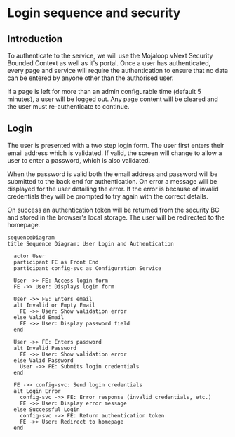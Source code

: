 <!-- SPDX-License-Identifier: Apache-2.0 -->
# Login sequence and security

## Introduction

To authenticate to the service, we will use the Mojaloop vNext Security Bounded Context as well as it's portal. Once a user has authenticated, every page and service will require the authentication to ensure that no data can be entered by anyone other than the authorised user.

If a page is left for more than an admin configurable time (default 5 minutes), a user will be logged out. Any page content will be cleared and the user must re-authenticate to continue.

## Login

The user is presented with a two step login form. The user first enters their email address which is validated. If valid, the screen will change to allow a user to enter a password, which is also validated.

When the password is valid both the email address and password will be submitted to the back end for authentication. On error a message will be displayed for the user detailing the error. If the error is because of invalid credentials they will be prompted to try again with the correct details.

On success an authentication token will be returned from the security BC and stored in the browser's local storage. The user will be redirected to the homepage.

```mermaid
sequenceDiagram
title Sequence Diagram: User Login and Authentication

  actor User
  participant FE as Front End
  participant config-svc as Configuration Service

  User ->> FE: Access login form
  FE ->> User: Displays login form

  User ->> FE: Enters email
  alt Invalid or Empty Email
    FE ->> User: Show validation error
  else Valid Email
    FE ->> User: Display password field
  end

  User ->> FE: Enters password
  alt Invalid Password
    FE ->> User: Show validation error
  else Valid Password
    User ->> FE: Submits login credentials
  end

  FE ->> config-svc: Send login credentials
  alt Login Error
    config-svc ->> FE: Error response (invalid credentials, etc.)
    FE ->> User: Display error message
  else Successful Login
    config-svc ->> FE: Return authentication token
    FE ->> User: Redirect to homepage
  end
```
